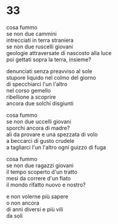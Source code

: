 # 33

cosa fummo  
se non due cammini  
intrecciati in terra straniera  
se non due ruscelli giovani  
geologie attraversate di nascosto alla luce  
poi gettati sopra la terra, insieme?

denunciati senza preavviso al sole  
stupore liquido nel colmo del giorno  
di specchiarci l'un l'altro  
nel corso gemello  
ribellione a scoprire  
ancora due solchi disgiunti

cosa fummo  
se non due uccelli giovani  
sporchi ancora di madre?  
ali da provare e una spezzata di volo  
a beccarci di gusto crudele  
a tagliarci l'un l'altro ogni guizzo di fuga

cosa fummo  
se non due ragazzi giovani  
il tempo scoperto d'un tratto  
mesi da correre d'un fiato  
il mondo rifatto nuovo e nostro?

e non volerne più sapere  
o non ancora  
di anni diversi e più vili  
da soli
